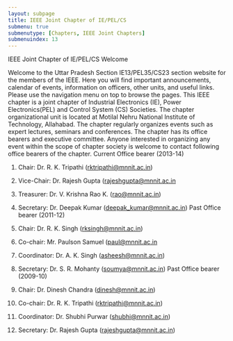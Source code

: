 ```yaml
---
layout: subpage
title: IEEE Joint Chapter of IE/PEL/CS
submenu: true
submenutype: [Chapters, IEEE Joint Chapters]
submenuindex: 13
---
```


IEEE Joint Chapter of IE/PEL/CS
Welcome

Welcome to the Uttar Pradesh Section IE13/PEL35/CS23 section website for the members of the IEEE. Here you will find important announcements, calendar of events, information on officers, other units, and useful links. Please use the navigation menu on top to browse the pages.
This IEEE chapter is a joint chapter of Industrial Electronics (IE), Power Electronics(PEL) and Control System (CS) Societies. The chapter organizational unit is located at Motilal Nehru National Institute of Technology, Allahabad. The chapter regularly organizes events such as expert lectures, seminars and conferences. The chapter has its office bearers and executive committee. Anyone interested in organizing any event within the scope of chapter society is welcome to contact following office bearers of the chapter.
Current Office bearer (2013-14)

1. Chair: Dr. R. K. Tripathi (rktripathi@mnnit.ac.in)
2. Vice-Chair: Dr. Rajesh Gupta (rajeshgupta@mnnit.ac.in
3. Treasurer: Dr. V. Krishna Rao K. (rao@mnnit.ac.in)
4. Secretary: Dr. Deepak Kumar (deepak_kumar@mnnit.ac.in)
Past Office bearer (2011-12)

1. Chair: Dr. R. K. Singh (rksingh@mnnit.ac.in)
2. Co-chair: Mr. Paulson Samuel (paul@mnnit.ac.in
3. Coordinator: Dr. A. K. Singh (asheesh@mnnit.ac.in)
4. Secretary: Dr. S. R. Mohanty (soumya@mnnit.ac.in)
Past Office bearer (2009-10)

1. Chair: Dr. Dinesh Chandra (dinesh@mnnit.ac.in)
2. Co-chair: Dr. R. K. Tripathi (rktripathi@mnnit.ac.in)
3. Coordinator: Dr. Shubhi Purwar (shubhi@mnnit.ac.in)
4. Secretary: Dr. Rajesh Gupta (rajeshgupta@mnnit.ac.in)
